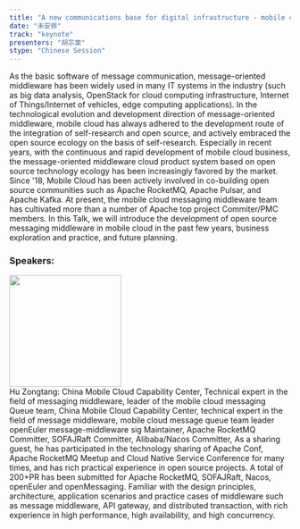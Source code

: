 ```yaml
---
title: "A new communications base for digital infrastructure - mobile cloud Message Queue Matrix"
date: "未安排" 
track: "keynote"
presenters: "胡宗棠"
stype: "Chinese Session"
---
```

As the basic software of message communication, message-oriented middleware has been widely used in many IT systems in the industry (such as big data analysis, OpenStack for cloud computing infrastructure, Internet of Things/Internet of vehicles, edge computing applications). In the technological evolution and development direction of message-oriented middleware, mobile cloud has always adhered to the development route of the integration of self-research and open source, and actively embraced the open source ecology on the basis of self-research. Especially in recent years, with the continuous and rapid development of mobile cloud business, the message-oriented middleware cloud product system based on open source technology ecology has been increasingly favored by the market. Since '18, Mobile Cloud has been actively involved in co-building open source communities such as Apache RocketMQ, Apache Pulsar, and Apache Kafka. At present, the mobile cloud messaging middleware team has cultivated more than a number of Apache top project Commiter/PMC members. In this Talk, we will introduce the development of open source messaging middleware in mobile cloud in the past few years, business exploration and practice, and future planning.
 ### Speakers: 
 <img src="https://img.bagevent.com/resources/img/guest_img.png" width="200" /><br>Hu Zongtang: China Mobile Cloud Capability Center, Technical expert in the field of messaging middleware, leader of the mobile cloud messaging Queue team, China Mobile Cloud Capability Center, technical expert in the field of message middleware, mobile cloud message queue team leader
openEuler message-middleware sig Maintainer,
Apache RocketMQ Committer,
SOFAJRaft Committer,
Alibaba/Nacos Committer,
As a sharing guest, he has participated in the technology sharing of Apache Conf, Apache RocketMQ Meetup and Cloud Native Service Conference for many times, and has rich practical experience in open source projects. A total of 200+PR has been submitted for Apache RocketMQ, SOFAJRaft, Nacos, openEuler and openMessaging. Familiar with the design principles, architecture, application scenarios and practice cases of middleware such as message middleware, API gateway, and distributed transaction, with rich experience in high performance, high availability, and high concurrency.
 <br><br>